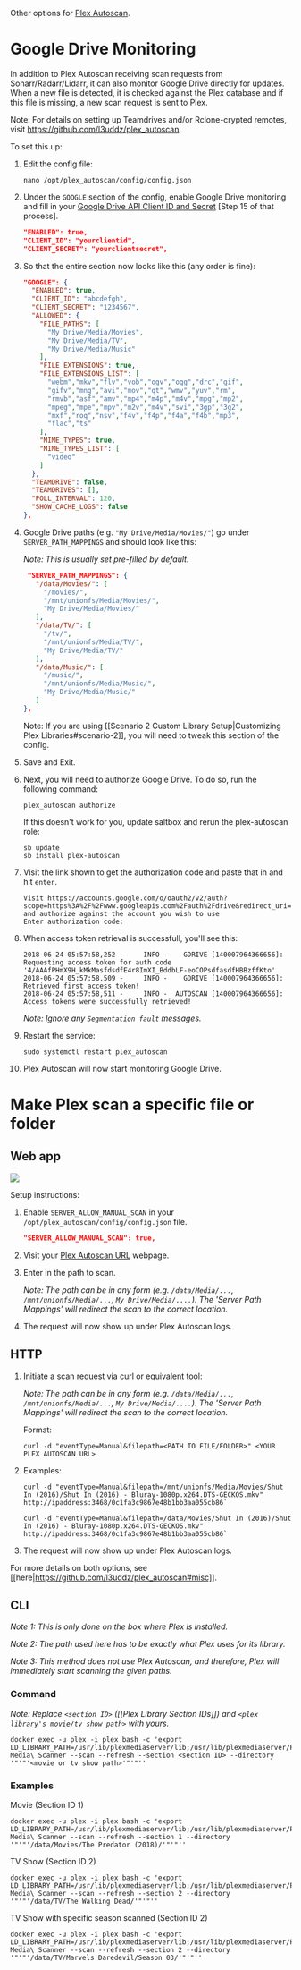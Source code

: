Other options for [Plex Autoscan](https://github.com/l3uddz/plex_autoscan).

# Google Drive Monitoring

In addition to Plex Autoscan receiving scan requests from Sonarr/Radarr/Lidarr, it can also monitor Google Drive directly for updates. When a new file is detected, it is checked against the Plex database and if this file is missing, a new scan request is sent to Plex.

Note: For details on setting up Teamdrives and/or Rclone-crypted remotes, visit https://github.com/l3uddz/plex_autoscan.

To set this up:

1. Edit the config file:

   ```shell
   nano /opt/plex_autoscan/config/config.json
   ```

2. Under the `GOOGLE` section of the config, enable Google Drive monitoring and fill in your [Google Drive API Client ID and Secret](google-project-setup.md) [Step 15 of that process].

    ```json
    "ENABLED": true,
    "CLIENT_ID": "yourclientid",
    "CLIENT_SECRET": "yourclientsecret",
    ```

3. So that the entire section now looks like this (any order is fine):

   ```json
   "GOOGLE": {
     "ENABLED": true,
     "CLIENT_ID": "abcdefgh",
     "CLIENT_SECRET": "1234567",
     "ALLOWED": {
       "FILE_PATHS": [
         "My Drive/Media/Movies",
         "My Drive/Media/TV",
         "My Drive/Media/Music"
       ],
       "FILE_EXTENSIONS": true,
       "FILE_EXTENSIONS_LIST": [
         "webm","mkv","flv","vob","ogv","ogg","drc","gif",
         "gifv","mng","avi","mov","qt","wmv","yuv","rm",
         "rmvb","asf","amv","mp4","m4p","m4v","mpg","mp2",
         "mpeg","mpe","mpv","m2v","m4v","svi","3gp","3g2",
         "mxf","roq","nsv","f4v","f4p","f4a","f4b","mp3",
         "flac","ts"
       ],
       "MIME_TYPES": true,
       "MIME_TYPES_LIST": [
         "video"
       ]
     },
     "TEAMDRIVE": false,
     "TEAMDRIVES": [],
     "POLL_INTERVAL": 120,
     "SHOW_CACHE_LOGS": false
   },
   ```

4. Google Drive paths (e.g. `"My Drive/Media/Movies/"`) go under `SERVER_PATH_MAPPINGS` and should look like this:

   _Note: This is usually set pre-filled by default._

    ```json
     "SERVER_PATH_MAPPINGS": {
       "/data/Movies/": [
         "/movies/",
         "/mnt/unionfs/Media/Movies/",
         "My Drive/Media/Movies/"
       ],
       "/data/TV/": [
         "/tv/",
         "/mnt/unionfs/Media/TV/",
         "My Drive/Media/TV/"
       ],
       "/data/Music/": [
         "/music/",
         "/mnt/unionfs/Media/Music/",
         "My Drive/Media/Music/"
       ]
    },
    ```

    Note: If you are using [[Scenario 2 Custom Library Setup|Customizing Plex Libraries#scenario-2]], you will need to tweak this section of the config.


5. Save and Exit.

6. Next, you will need to authorize Google Drive. To do so, run the following command:

   ```shell
   plex_autoscan authorize
   ```

   If this doesn't work for you, update saltbox and rerun the plex-autoscan role:

   ```shell
   sb update
   sb install plex-autoscan
   ```

7. Visit the link shown to get the authorization code and paste that in and hit `enter`.

    ```
    Visit https://accounts.google.com/o/oauth2/v2/auth?scope=https%3A%2F%2Fwww.googleapis.com%2Fauth%2Fdrive&redirect_uri=urn%3Aietf%3Awg%3Aoauth%3A2.0%3Aoob&response_type=code&client_id=&access_type=offline and authorize against the account you wish to use
    Enter authorization code:
    ```

8. When access token retrieval is successfull, you'll see this:

   ```
   2018-06-24 05:57:58,252 -     INFO -    GDRIVE [140007964366656]: Requesting access token for auth code '4/AAAfPHmX9H_kMkMasfdsdfE4r8ImXI_BddbLF-eoCOPsdfasdfHBBzffKto'
   2018-06-24 05:57:58,509 -     INFO -    GDRIVE [140007964366656]: Retrieved first access token!
   2018-06-24 05:57:58,511 -     INFO -  AUTOSCAN [140007964366656]: Access tokens were successfully retrieved!
   ```

   _Note: Ignore any `Segmentation fault` messages._

9. Restart the service:

    ```shell
   sudo systemctl restart plex_autoscan
   ```


10. Plex Autoscan will now start monitoring Google Drive.


# Make Plex scan a specific file or folder

## Web app

![](https://i.imgur.com/KTrbShI.png)


Setup instructions:

1. Enable `SERVER_ALLOW_MANUAL_SCAN` in your `/opt/plex_autoscan/config/config.json` file.

   ```json
   "SERVER_ALLOW_MANUAL_SCAN": true,
   ```

2. Visit your [Plex Autoscan URL](plex-autoscan-extras.md#obtaining-the-plex-autoscan-url) webpage.

3. Enter in the path to scan.

   _Note: The path can be in any form (e.g. `/data/Media/...`, `/mnt/unionfs/Media/...`, `My Drive/Media/....`). The 'Server Path Mappings' will redirect the scan to the correct location._

4. The request will now show up under Plex Autoscan logs.

## HTTP

1. Initiate a scan request via curl or equivalent tool:

   _Note: The path can be in any form (e.g. `/data/Media/...`, `/mnt/unionfs/Media/...`, `My Drive/Media/....`). The 'Server Path Mappings' will redirect the scan to the correct location._

   Format:
   ```
   curl -d "eventType=Manual&filepath=<PATH TO FILE/FOLDER>" <YOUR PLEX AUTOSCAN URL>
   ```

1. Examples:

      ```shell
      curl -d "eventType=Manual&filepath=/mnt/unionfs/Media/Movies/Shut In (2016)/Shut In (2016) - Bluray-1080p.x264.DTS-GECKOS.mkv" http://ipaddress:3468/0c1fa3c9867e48b1bb3aa055cb86`
      ```

      ```shell
      curl -d "eventType=Manual&filepath=/data/Movies/Shut In (2016)/Shut In (2016) - Bluray-1080p.x264.DTS-GECKOS.mkv" http://ipaddress:3468/0c1fa3c9867e48b1bb3aa055cb86`
      ```

4. The request will now show up under Plex Autoscan logs.

For more details on both options, see [[here|https://github.com/l3uddz/plex_autoscan#misc]].


## CLI

_Note 1: This is only done on the box where Plex is installed._

_Note 2: The path used here has to be exactly what Plex uses for its library._

_Note 3: This method does not use Plex Autoscan, and therefore, Plex will immediately start scanning the given paths._


### Command

_Note: Replace `<section ID>` ([[Plex Library Section IDs]]) and `<plex library's movie/tv show path>` with yours._

```
docker exec -u plex -i plex bash -c 'export LD_LIBRARY_PATH=/usr/lib/plexmediaserver/lib;/usr/lib/plexmediaserver/Plex\ Media\ Scanner --scan --refresh --section <section ID> --directory '"'"'<movie or tv show path>'"'"''
```

### Examples

Movie (Section ID 1)

```
docker exec -u plex -i plex bash -c 'export LD_LIBRARY_PATH=/usr/lib/plexmediaserver/lib;/usr/lib/plexmediaserver/Plex\ Media\ Scanner --scan --refresh --section 1 --directory '"'"'/data/Movies/The Predator (2018)/'"'"''
```

TV Show (Section ID 2)

```
docker exec -u plex -i plex bash -c 'export LD_LIBRARY_PATH=/usr/lib/plexmediaserver/lib;/usr/lib/plexmediaserver/Plex\ Media\ Scanner --scan --refresh --section 2 --directory '"'"'/data/TV/The Walking Dead/'"'"''
```

TV Show with specific season scanned (Section ID 2)

```
docker exec -u plex -i plex bash -c 'export LD_LIBRARY_PATH=/usr/lib/plexmediaserver/lib;/usr/lib/plexmediaserver/Plex\ Media\ Scanner --scan --refresh --section 2 --directory '"'"'/data/TV/Marvels Daredevil/Season 03/'"'"''
```